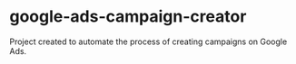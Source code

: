 # google-ads-campaign-creator
Project created to automate the process of creating campaigns on Google Ads.
